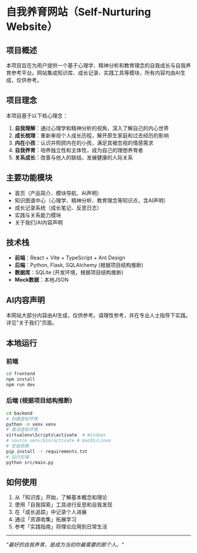 # 自我养育网站（Self-Nurturing Website）

## 项目概述
本项目旨在为用户提供一个基于心理学、精神分析和教育理念的自我成长与自我养育参考平台。网站集成知识库、成长记录、实践工具等模块，所有内容均由AI生成，仅供参考。

## 项目理念

本项目基于以下核心理念：

1. **自我理解**：通过心理学和精神分析的视角，深入了解自己的内心世界
2. **成长梳理**：重新审视个人成长历程，解开原生家庭和过去经历的影响
3. **内在小孩**：认识并照顾内在的小孩，满足其被忽视的情感需求
4. **自我养育**：培养独立性和主体性，成为自己的理想养育者
5. **关系成长**：改善与他人的联结，发展健康的人际关系

## 主要功能模块

- 首页（产品简介、模块导航、AI声明）
- 知识图谱中心（心理学、精神分析、教育理念等知识点，含AI声明）
- 成长记录系统（成长笔记、反思日志）
- 实践与关系能力模块
- 关于我们/AI内容声明

## 技术栈

- **前端**：React + Vite + TypeScript + Ant Design
- **后端**：Python, Flask, SQLAlchemy (根据项目结构推断)
- **数据库**：SQLite (开发环境，根据项目结构推断)
- **Mock数据**：本地JSON

## AI内容声明

本网站大部分内容由AI生成，仅供参考。请理性参考，并在专业人士指导下实践。详见"关于我们"页面。

## 本地运行

### 前端
```bash
cd frontend
npm install
npm run dev
```

### 后端 (根据项目结构推断)
```bash
cd backend
# 创建虚拟环境
python -m venv venv
# 激活虚拟环境
virtualenv\Scripts\activate  # Windows
# source venv/bin/activate # macOS/Linux
# 安装依赖
pip install -r requirements.txt
# 运行后端
python src/main.py
```

## 如何使用

1. 从「知识库」开始，了解基本概念和理论
2. 使用「自我探索」工具进行反思和自我发现
3. 在「成长追踪」中记录个人进展
4. 通过「资源收集」拓展学习
5. 参考「实践指南」将理论应用到日常生活



---

*"最好的自我养育，是成为当初你最需要的那个人。"*

